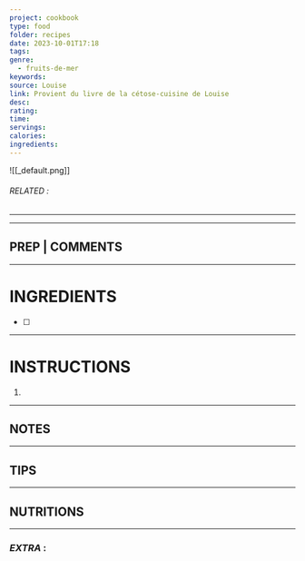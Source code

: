 ```yaml
---
project: cookbook
type: food
folder: recipes
date: 2023-10-01T17:18
tags: 
genre:
  - fruits-de-mer
keywords: 
source: Louise
link: Provient du livre de la cétose-cuisine de Louise
desc: 
rating: 
time: 
servings: 
calories: 
ingredients:
---
```


![[_default.png]]
###### *RELATED* : 
---


---
## PREP | COMMENTS



---
# INGREDIENTS

- [ ] 

---
# INSTRUCTIONS

1. 

---
## NOTES



---
## TIPS



---
## NUTRITIONS



---
### *EXTRA* :



